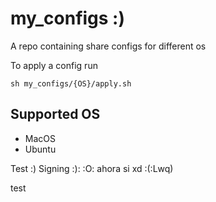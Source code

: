 # my_configs :)

A repo containing share configs for different os

To apply a config run

```shell
sh my_configs/{OS}/apply.sh
```

## Supported OS

* MacOS
* Ubuntu

Test :)
Signing :): :O: ahora si xd
:(:Lwq)


test